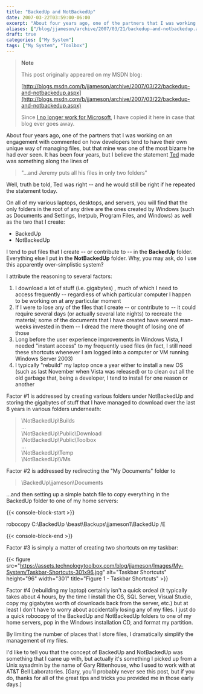 ```yaml
---
title: "BackedUp and NotBackedUp"
date: 2007-03-22T03:59:00-06:00
excerpt: "About four years ago, one of the partners that I was working on an engagement with commented on how developers tend to have their own unique way of managing files, but that mine was one of the most bizarre he had ever seen. It has been four years, but..."
aliases: ["/blog/jjameson/archive/2007/03/21/backedup-and-notbackedup.aspx", "/blog/jjameson/archive/2007/03/22/backedup-and-notbackedup.aspx"]
draft: true
categories: ["My System"]
tags: ["My System", "Toolbox"]
---
```


> **Note**
>
> This post originally appeared on my MSDN blog:
>
> [http://blogs.msdn.com/b/jjameson/archive/2007/03/22/backedup-and-notbackedup.aspx](http://blogs.msdn.com/b/jjameson/archive/2007/03/22/backedup-and-notbackedup.aspx)
>
> Since
> [I no longer work for Microsoft](/blog/jjameson/2011/09/02/last-day-with-microsoft),
> I have copied it here in case that blog ever goes away.

About four years ago, one of the partners that I was working on an engagement
with commented on how developers tend to have their own unique way of managing
files, but that mine was one of the most bizarre he had ever seen. It has been
four years, but I believe the statement [Ted](http://weblogs.asp.net/tgraham)
made was something along the lines of

> "...and Jeremy puts all his files in only two folders"

Well, truth be told, Ted was right -- and he would still be right if he repeated
the statement today.

On all of my various laptops, desktops, and servers, you will find that the only
folders in the root of any drive are the ones created by Windows (such as
Documents and Settings, Inetpub, Program Files, and Windows) as well as the two
that I create:

- BackedUp
- NotBackedUp

I tend to put files that I create -- or contribute to -- in the **BackedUp**
folder. Everything else I put in the **NotBackedUp** folder. Why, you may ask,
do I use this apparently over-simplistic system?

I attribute the reasoning to several factors:

1. I download a lot of stuff (i.e. gigabytes) , much of which I need to access
   frequently -- regardless of which particular computer I happen to be working
   on at any particular moment
2. If I were to lose any of the files that I create -- or contribute to -- it
   could require several days (or actually several late nights) to recreate the
   material; some of the documents that I have created have several man-weeks
   invested in them -- I dread the mere thought of losing one of those
3. Long before the user experience improvements in Windows Vista, I needed
   "instant access" to my frequently used files (in fact, I still need these
   shortcuts whenever I am logged into a computer or VM running Windows Server
   2003)
4. I typically "rebuild" my laptop once a year either to install a new OS (such
   as last November when Vista was released) or to clean out all the old garbage
   that, being a developer, I tend to install for one reason or another

Factor #1 is addressed by creating various folders under NotBackedUp and storing
the gigabytes of stuff that I have managed to download over the last 8 years in
various folders underneath:

> \NotBackedUp\Builds\
> ...\
> \NotBackedUp\Public\Download\
> \NotBackedUp\Public\Toolbox\
> ...\
> \NotBackedUp\Temp\
> \NotBackedUp\VMs

Factor #2 is addressed by redirecting the "My Documents" folder to

> \BackedUp\jjameson\Documents

...and then setting up a simple batch file to copy everything in the BackedUp
folder to one of my home servers:

{{< console-block-start >}}

robocopy C:\BackedUp \\beast\Backups\jjameson1\BackedUp /E

{{< console-block-end >}}

Factor #3 is simply a matter of creating two shortcuts on my taskbar:

{{< figure
src="https://assets.technologytoolbox.com/blog/jjameson/Images/My-System/Taskbar-Shortcuts-301x96.jpg"
alt="Taskbar Shortcuts" height="96" width="301"
title="Figure 1 - Taskbar Shortcuts" >}}

Factor #4 (rebuilding my laptop) certainly isn't a quick ordeal (it typically
takes about 4 hours, by the time I install the OS, SQL Server, Visual Studio,
copy my gigabytes worth of downloads back from the server, etc.) but at least I
don't have to worry about accidentally losing any of my files. I just do a quick
robocopy of the BackedUp and NotBackedUp folders to one of my home servers, pop
in the Windows installation CD, and format my partition.

By limiting the number of places that I store files, I dramatically simplify the
management of my files.

I'd like to tell you that the concept of BackedUp and NotBackedUp was something
that I came up with, but actually it's something I picked up from a Unix
sysadmin by the name of Gary Rittenhouse, who I used to work with at AT&T Bell
Laboratories. [Gary, you'll probably never see this post, but if you do, thanks
for all of the great tips and tricks you provided me in those early days.]
